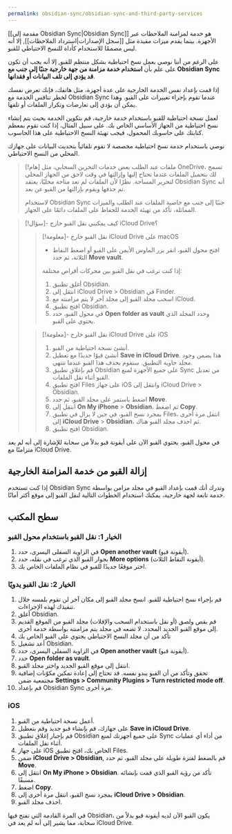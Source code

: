 ```yaml
---
permalink: obsidian-sync/obsidian-sync-and-third-party-services
---
```


[[مقدمة إلى Obsidian Sync|Obsidian Sync]] هو خدمة لمزامنة الملاحظات عبر الأجهزة. بينما يقدم ميزات مفيدة مثل [[سجل الإصدارات|استرداد الملاحظات]], إلا أنه ليس مصممًا للاستخدام كأداة للنسخ الاحتياطي للقبو.

على الرغم من أننا نوصي بعمل نسخ احتياطية بشكل منتظم للقبو, إلا أنه يجب أن تكون على علم بأن **استخدام خدمة مزامنة من جهة خارجية جنبًا إلى جنب مع Obsidian Sync قد يؤدي إلى تلف البيانات أو فقدانها**.

إذا قمت بإعداد نفس الخدمة الخارجية على عدة أجهزة، مثل هاتفك، فإنك تعرض نفسك لخطر تنافس الخدمة مع Obsidian Sync عندما تقوم بإجراء تغييرات على القبو. وهذا يمكن أن يؤدي إلى تعارضات وتكرار الملفات أو تلفها.

لعمل نسخة احتياطية للقبو باستخدام خدمة خارجية، قم بتكوين الخدمة بحيث يتم إنشاء نسخ احتياطية من الجهاز الأساسي الخاص بك. على سبيل المثال، إذا كنت تقوم بمعظم كتابتك على حاسوبك المحمول، فيجب تهيئة النسخ الاحتياطية على هذا الحاسوب.

نوصي باستخدام خدمة نسخ احتياطية مخصصة لا تقوم تلقائياً بتحديث البيانات على جهازك المحلي من النسخ الاحتياطي.

> [!هام] ملفات عند الطلب
> بعض خدمات التخزين السحابي، مثل OneDrive، تسمح لك بتحميل الملفات عندما تحتاج إليها وإزالتها في وقت لاحق من الجهاز المحلي لتحرير المساحة. نظرًا لأن الملفات لم تعد متاحة محليًا، يعتقد Obsidian Sync أنه تم حذفها ويقوم بإزالتها من القبو عن بعد.
>
> لاستخدام Obsidian Sync جنبًا إلى جنب مع خاصية الملفات عند الطلب والميزات المماثلة، تأكد من تهيئة الخدمة للحفاظ على الملفات دائمًا على الجهاز.

> [!سؤال]- كيف يمكنني نقل القبو خارج iCloud Drive؟
>
> > [!معلومة]- نقل القبو خارج iCloud Drive على macOS
> >
> > - افتح محول القبو، انقر بزر الماوس الأيمن على القبو أو اضغط النقاط الثلاثة، ثم حدد **Move vault**.
> >
> > إذا كنت ترغب في نقل القبو بين محركات أقراص مختلفة:
> >
> > 1. أغلق تطبيق Obsidian.
> > 2. انتقل إلى iCloud Drive > Obsidian في Finder.
> > 3. اسحب مجلد القبو إلى مجلد آخر لا يتم مزامنته مع iCloud.
> > 4. افتح تطبيق Obsidian.
> > 5. في محول القبو، حدد **Open folder as vault** وحدد المجلد الذي يحتوي على القبو.
>
> > [!معلومة]- نقل القبو خارج iCloud Drive على iOS
> >
> > 1. أنشئ نسخة احتياطية من القبو.
> > 2. أنشئ قبوًا جديدًا مع تعطيل **Save in iCloud Drive**. هذا يضمن وجود مجلد حاوية التطبيق. ستقوم بحذف هذا القبو عندما تنتهي.
> > 3. قم بإغلاق تطبيق Obsidian على جميع الأجهزة لمنع Sync من تعديل القبو أثناء نقل الملفات.
> > 4. افتح تطبيق Files على جهاز iOS وانتقل إلى iCloud Drive > Obsidian.
> > 5. اضغط باستمر على مجلد القبو، ثم حدد **Move**.
> > 6. انتقل إلى **On My iPhone** > **Obsidian**، ثم اضغط **Copy**.
> > 7. بمجرد نسخ القبو، في حين لا يزال في تطبيق Files، انتقل مرة أخرى إلى **iCloud Drive** > **Obsidian**، ثم احذف مجلد القبو هناك.
> > 8. افتح تطبيق Obsidian.

في محول القبو، يحتوي القبو الآن على أيقونة قبو بدلاً من سحابة للإشارة إلى أنه لم يعد متزامنًا مع iCloud Drive.

## إزالة القبو من خدمة المزامنة الخارجية

إذا كنت تستخدم Obsidian Sync وتدرك أنك قمت بإعداد القبو في مجلد مزامن بواسطة خدمة تابعة لجهة خارجية، يمكنك استخدام الخطوات التالية لنقل القبو إلى موقع أكثر أمانًا.

## سطح المكتب

### الخيار 1: نقل القبو باستخدام محول القبو

1. في الزاوية السفلى اليسرى، حدد **Open another vault** (أيقونة قبو).
2. بجوار القبو الذي ترغب في نقله، حدد **More options** (أيقونة النقاط الثلاث).
3. اختر موقعًا جديدًا للقبو في نظام الملفات الخاص بك.

### الخيار 2: نقل القبو يدويًا

1. قم بإجراء نسخ احتياطية للقبو. انسخ مجلد القبو إلى مكان آخر لن تقوم بلمسه خلال تنفيذك لهذه الإجراءات.
2. أغلق Obsidian.
3. قم بقص ولصق (أو نقل باستخدام السحب والإفلات) مجلد القبو من الموقع القديم إلى موقع القبو الجديد المحدد. لا تضعه في مجلد يتم مزامنته بواسطة خدمة أخرى.
4. تأكد من أن مجلد النسخ الاحتياطي يحتوي على القبو الخاص بك
5. أعد تشغيل Obsidian.
6. في الزاوية السفلى اليسرى، حدد **Open another vault** (أيقونة قبو).
7. حدد **Open folder as vault**.
8. انتقل إلى موقع القبو الجديد واختر مجلد القبو.
9. تحقق وتأكد من أن القبو يبدو نفسه. قد تحتاج إلى إعادة تمكين مكوّنات إضافية مجتمعية ضمن **Settings > Community Plugins > Turn restricted mode off**.
10. قم بإعداد Obsidian Sync مرة أخرى.

### iOS

1. أعمل نسخة احتياطية من القبو.
2. على جهازك، قم بإنشاء قبو جديد وقم بتعطيل **Save in iCloud Drive**.
3. قم بإجبار إغلاق تطبيق Obsidian على جميع أجهزتك لمنع Sync من أداء أي عمليات أثناء نقل الملفات.
4. على جهاز iOS الخاص بك، افتح تطبيق Files.
5. ضمن **iCloud Drive > Obsidian**, قم بالضغط لفترة طويلة على مجلد القبو، ثم حدد **Move**.
6. انتقل إلى **On My iPhone > Obsidian**. تأكد من رؤية القبو الذي قمت بإنشائه مسبقًا.
7. اضغط **Copy**.
8. بمجرد نسخ القبو، انتقل مرة أخرى إلى **iCloud Drive > Obsidian**.
9. احذف مجلد القبو.

في المرة القادمة التي تفتح فيها Obsidian، يكون القبو الآن لديه أيقونة قبو بدلاً من سحابة، مما يشير إلى أنه لم يعد في iCloud Drive.
